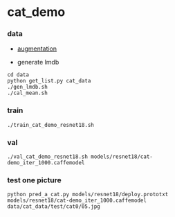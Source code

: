# cat_demo

### data

- [augmentation](https://github.com/aleju/imgaug)

- generate lmdb

```
cd data
python get_list.py cat_data
./gen_lmdb.sh
./cal_mean.sh
```

### train

```
./train_cat_demo_resnet18.sh
```

### val

```
./val_cat_demo_resnet18.sh models/resnet18/cat-demo_iter_1000.caffemodel
```

### test one picture

```
python pred_a_cat.py models/resnet18/deploy.prototxt models/resnet18/cat-demo_iter_1000.caffemodel data/cat_data/test/cat0/05.jpg
```